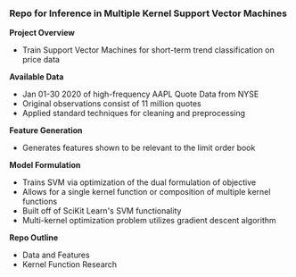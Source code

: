 ### Repo for Inference in Multiple Kernel Support Vector Machines

**Project Overview**
- Train Support Vector Machines for short-term trend classification on price data

**Available Data**
- Jan 01-30 2020 of high-frequency AAPL Quote Data from NYSE
- Original observations consist of 11 million quotes
- Applied standard techniques for cleaning and preprocessing 

**Feature Generation**
- Generates features shown to be relevant to the limit order book

**Model Formulation**
- Trains SVM via optimization of the dual formulation of objective
- Allows for a single kernel function or composition of multiple kernel functions
- Built off of SciKit Learn's SVM functionality 
- Multi-kernel optimization problem utilizes gradient descent algorithm 

  
**Repo Outline**
  - Data and Features
  - Kernel Function Research
